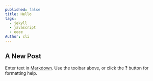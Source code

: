 ```yaml
---
published: false
title: Hello
tags:
  - jekyll
  - javascript
  - eeee
Author: cli
---
```

## A New Post

Enter text in [Markdown](http://daringfireball.net/projects/markdown/). Use the toolbar above, or click the **?** button for formatting help.
